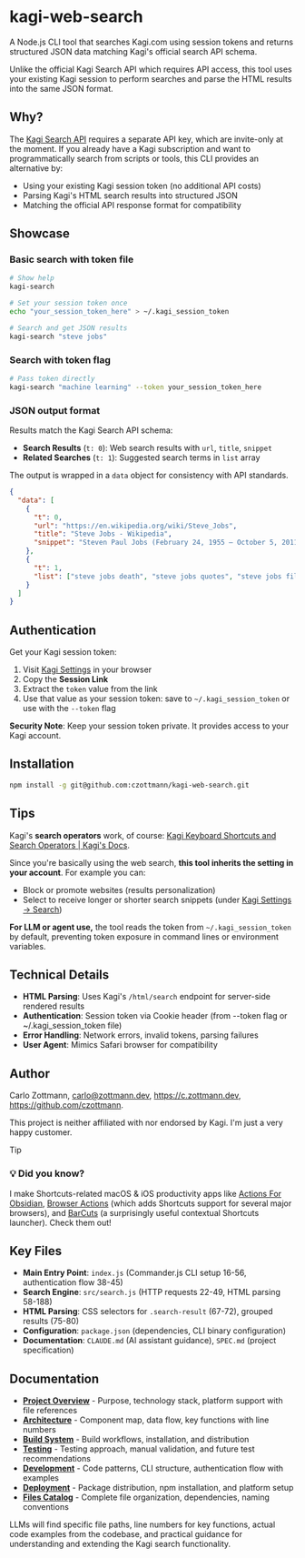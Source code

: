 # kagi-web-search

A Node.js CLI tool that searches Kagi.com using session tokens and returns structured JSON data matching Kagi's official search API schema.

Unlike the official Kagi Search API which requires API access, this tool uses your existing Kagi session to perform searches and parse the HTML results into the same JSON format.


## Why?

The [Kagi Search API](https://help.kagi.com/kagi/api/overview.html) requires a separate API key, which are invite-only at the moment. If you already have a Kagi subscription and want to programmatically search from scripts or tools, this CLI provides an alternative by:

- Using your existing Kagi session token (no additional API costs)
- Parsing Kagi's HTML search results into structured JSON
- Matching the official API response format for compatibility


## Showcase

### Basic search with token file

```bash
# Show help
kagi-search

# Set your session token once
echo "your_session_token_here" > ~/.kagi_session_token

# Search and get JSON results
kagi-search "steve jobs"
```

### Search with token flag

```bash
# Pass token directly
kagi-search "machine learning" --token your_session_token_here
```


### JSON output format

Results match the Kagi Search API schema:

- **Search Results** (`t: 0`): Web search results with `url`, `title`, `snippet`
- **Related Searches** (`t: 1`): Suggested search terms in `list` array

The output is wrapped in a `data` object for consistency with API standards.

```json
{
  "data": [
    {
      "t": 0,
      "url": "https://en.wikipedia.org/wiki/Steve_Jobs",
      "title": "Steve Jobs - Wikipedia",
      "snippet": "Steven Paul Jobs (February 24, 1955 – October 5, 2011) was an American businessman..."
    },
    {
      "t": 1,
      "list": ["steve jobs death", "steve jobs quotes", "steve jobs film"]
    }
  ]
}
```


## Authentication

Get your Kagi session token:

1. Visit [Kagi Settings](https://kagi.com/settings/user_details) in your browser
2. Copy the **Session Link**
3. Extract the `token` value from the link
4. Use that value as your session token: save to `~/.kagi_session_token` or use with the `--token` flag

**Security Note**: Keep your session token private. It provides access to your Kagi account.


## Installation

```bash
npm install -g git@github.com:czottmann/kagi-web-search.git
```

## Tips

Kagi's **search operators** work, of course: [Kagi Keyboard Shortcuts and Search Operators | Kagi's Docs](https://help.kagi.com/kagi/features/search-operators.html#search-operators-1).

Since you're basically using the web search, **this tool inherits the setting in your account**. For example you can:

- Block or promote websites (results personalization)
- Select to receive longer or shorter search snippets (under [Kagi Settings → Search](https://kagi.com/settings/search))

**For LLM or agent use,** the tool reads the token from `~/.kagi_session_token` by default, preventing token exposure in command lines or environment variables.


## Technical Details

- **HTML Parsing**: Uses Kagi's `/html/search` endpoint for server-side rendered results
- **Authentication**: Session token via Cookie header (from --token flag or ~/.kagi_session_token file)
- **Error Handling**: Network errors, invalid tokens, parsing failures
- **User Agent**: Mimics Safari browser for compatibility

## Author

Carlo Zottmann, <carlo@zottmann.dev>, https://c.zottmann.dev, https://github.com/czottmann.

This project is neither affiliated with nor endorsed by Kagi. I'm just a very happy customer.

> [!TIP]
> ### 💡 Did you know?
>
> I make Shortcuts-related macOS & iOS productivity apps like [Actions For Obsidian](https://actions.work/actions-for-obsidian), [Browser Actions](https://actions.work/browser-actions) (which adds Shortcuts support for several major browsers), and [BarCuts](https://actions.work/barcuts) (a surprisingly useful contextual Shortcuts launcher). Check them out!

## Key Files

- **Main Entry Point**: `index.js` (Commander.js CLI setup 16-56, authentication flow 38-45)
- **Search Engine**: `src/search.js` (HTTP requests 22-49, HTML parsing 58-188)
- **HTML Parsing**: CSS selectors for `.search-result` (67-72), grouped results (75-80)
- **Configuration**: `package.json` (dependencies, CLI binary configuration)
- **Documentation**: `CLAUDE.md` (AI assistant guidance), `SPEC.md` (project specification)

## Documentation

- **[Project Overview](docs/project-overview.md)** - Purpose, technology stack, platform support with file references
- **[Architecture](docs/architecture.md)** - Component map, data flow, key functions with line numbers
- **[Build System](docs/build-system.md)** - Build workflows, installation, and distribution
- **[Testing](docs/testing.md)** - Testing approach, manual validation, and future test recommendations
- **[Development](docs/development.md)** - Code patterns, CLI structure, authentication flow with examples
- **[Deployment](docs/deployment.md)** - Package distribution, npm installation, and platform setup
- **[Files Catalog](docs/files.md)** - Complete file organization, dependencies, naming conventions

LLMs will find specific file paths, line numbers for key functions, actual code examples from the codebase, and practical guidance for understanding and extending the Kagi search functionality.
